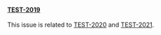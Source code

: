 #### [TEST-2019]

This issue is related to [TEST-2020] and [TEST-2021].

[TEST-2019]: http://example.com/browse/TEST-2019
[TEST-2020]: http://example.com/browse/TEST-2020
[TEST-2021]: http://example.com/browse/TEST-2021

